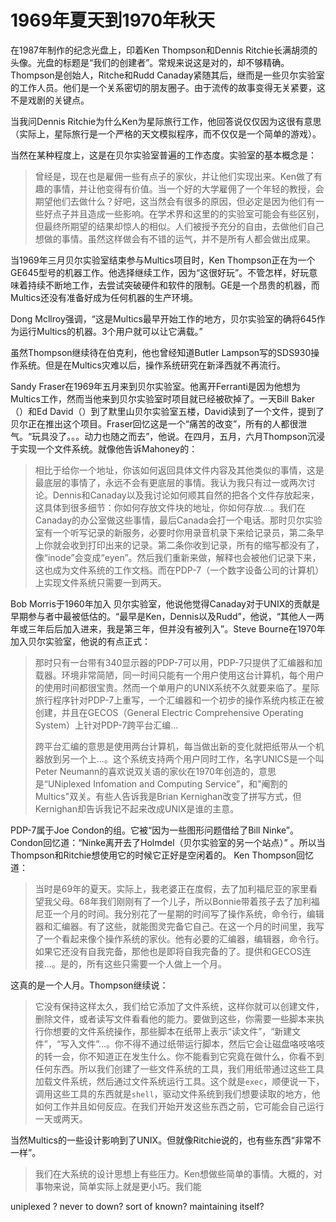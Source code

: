 # 1969年夏天到1970年秋天

在1987年制作的纪念光盘上，印着Ken Thompson和Dennis Ritchie长满胡须的头像。光盘的标题是“我们的创建者”。常规来说这是对的，却不够精确。Thompson是创始人，Ritche和Rudd Canaday紧随其后，继而是一些贝尔实验室的工作人员。他们是一个关系密切的朋友圈子。由于流传的故事变得无关紧要，这不是戏剧的关键点。

当我问Dennis Ritchie为什么Ken为星际旅行工作，他回答说仅仅因为这很有意思（实际上，星际旅行是一个严格的天文模拟程序，而不仅仅是一个简单的游戏）。

当然在某种程度上，这是在贝尔实验室普遍的工作态度。实验室的基本概念是：

> 曾经是，现在也是雇佣一些有点子的家伙，并让他们实现出来。Ken做了有趣的事情，并让他变得有价值。当一个好的大学雇佣了一个年轻的教授，会期望他们去做什么？好吧，这当然会有很多的原因，但必定是因为他们有一些好点子并且造成一些影响。在学术界和这里的的实验室可能会有些区别，但最终所期望的结果却惊人的相似。人们被授予充分的自由，去做他们自己想做的事情。虽然这样做会有不错的运气，并不是所有人都会做出成果。

当1969年三月贝尔实验室结束参与Multics项目时，Ken Thompson正在为一个GE645型号的机器工作。他选择继续工作，因为“这很好玩”。不管怎样，好玩意味着持续不断地工作，去尝试突破硬件和软件的限制。GE是一个昂贵的机器，而Multics还没有准备好成为任何机器的生产环境。

Dong Mcllroy强调，“这是Multics最早开始工作的地方，贝尔实验室的确将645作为运行Multics的机器。3个用户就可以让它满载。”

虽然Thompson继续待在伯克利，他也曾经知道Butler Lampson写的SDS930操作系统。但是在Multics灾难以后，操作系统研究在新泽西就不再流行。

Sandy Fraser在1969年五月来到贝尔实验室。他离开Ferranti是因为他想为Multics工作，然而当他来到贝尔实验室时项目就已经被砍掉了。一天Bill Baker（）和Ed David（）到了默里山贝尔实验室五楼，David读到了一个文件，提到了贝尔正在推出这个项目。Fraser回忆这是一个“痛苦的改变”，所有的人都很泄气。“玩具没了。。。动力也随之而去”，他说。在四月，五月，六月Thompson沉浸于实现一个文件系统。就像他告诉Mahoney的：

> 相比于给你一个地址，你该如何返回具体文件内容及其他类似的事情，这是最底层的事情了，永远不会有更底层的事情。我认为我只有过一或两次讨论。Dennis和Canaday以及我讨论如何顺其自然的把各个文件存放起来，这具体到很多细节：你如何存放文件块的地址，你如何存放...。我们在Canaday的办公室做这些事情，最后Canada会打一个电话。那时贝尔实验室有一个听写记录的新服务，必要时你用录音机录下来给记录员，第二条早上你就会收到打印出来的记录。第二条你收到记录，所有的缩写都没有了，像“inode”会变成“eyen”。然后我们重新来做，解释也会被他们记录下来，这也成为文件系统的工作文档。而在PDP-7（一个数字设备公司的计算机）上实现文件系统只需要一到两天。

Bob Morris于1960年加入 贝尔实验室，他说他觉得Canaday对于UNIX的贡献是早期参与者中最被低估的。“最早是Ken，Dennis以及Rudd”，他说，“其他人一两年或三年后后加入进来，我是第三年，但并没有被列入”。Steve Bourne在1970年加入贝尔实验室，他说的有点正式：

> 那时只有一台带有340显示器的PDP-7可以用，PDP-7只提供了汇编器和加载器。环境非常简陋，同一时间只能有一个用户使用这台计算机，每个用户的使用时间都很宝贵。然而一个单用户的UNIX系统不久就要来临了。星际旅行程序针对PDP-7上重写，一个汇编器和一个初步的操作系统内核正在被创建，并且在GECOS（General Electric Comprehensive Operating System）上针对PDP-7跨平台汇编...
> 
> 跨平台汇编的意思是使用两台计算机，每当做出新的变化就把纸带从一个机器放到另一个上...。这个系统支持两个用户同时工作，名字UNICS是一个叫Peter Neumann的喜欢说双关语的家伙在1970年创造的，意思是“UNiplexed Infomation and Computing Service”，和"阉割的Multics"双关。有些人告诉我是Brian Kernighan改变了拼写方式，但Kernighan却告诉我记不起来改成UNIX是谁的主意。

PDP-7属于Joe Condon的组。它被“因为一些图形问题借给了Bill Ninke”。Condon回忆道：“Ninke离开去了Holmdel（贝尔实验室的另一个站点）” 。所以当Thompson和Ritchie想使用它的时候它正好是空闲着的。
Ken Thompson回忆道：

> 当时是69年的夏天。实际上，我老婆正在度假，去了加利福尼亚的家里看望我父母。68年我们刚刚有了一个儿子，所以Bonnie带着孩子去了加利福尼亚一个月的时间。我分别花了一星期的时间写了操作系统，命令行，编辑器和汇编器。有了这些，就能图灵完备它自己。在这一个月的时间里，我写了一个看起来像个操作系统的家伙。他有必要的汇编器，编辑器，命令行。如果它还没有自我完备，那他也是即将自我完备的了。提供和GECOS连接...。是的，所有这些只需要一个人做上一个月。

这真的是一个人月。Thompson继续说：

> 它没有保持这样太久，我们给它添加了文件系统，这样你就可以创建文件，删除文件，或者读写文件看看他的能力。要做到这些，你需要一些脚本来执行你想要的文件系统操作，那些脚本在纸带上表示“读文件”，“新建文件”，“写入文件”...。你不得不通过纸带运行脚本，然后它会让磁盘咯吱咯吱的转一会，你不知道正在发生什么。你不能看到它究竟在做什么，你看不到任何东西。所以我们创建了一些文件系统的工具，我们用纸带通过这些工具加载文件系统，然后通过文件系统运行工具。这个就是`exec`，顺便说一下，调用这些工具的东西就是`shell`，驱动文件系统到我们想要读取的地方，他如何工作并且如何反应。在我们开始开发这些东西之前，它可能会自己运行一天或两天。

当然Multics的一些设计影响到了UNIX。但就像Ritchie说的，也有些东西“非常不一样”。

> 我们在大系统的设计思想上有些压力。Ken想做些简单的事情。大概的，对事物来说，简单实际上就是更小巧。我们能

uniplexed ?
never to down?
sort of known?
maintaining itself?

